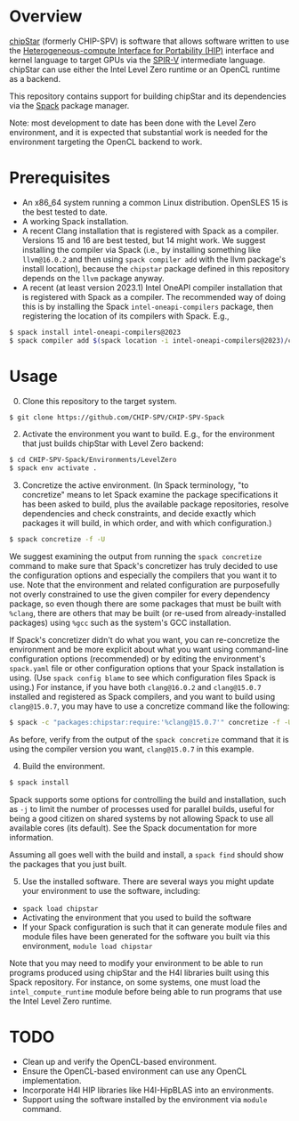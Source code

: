 <!---
Copyright 2022-2023 UT-Battelle
See LICENSE.txt in the root of the source distribution for license info.
-->
# Overview

[chipStar](https://github.com/CHIP-SPV/chipStar) (formerly CHIP-SPV)
is software that allows software written to use the
[Heterogeneous-compute Interface for Portability
(HIP)](https://https://github.com/ROCm-Developer-Tools/HIP)
interface and kernel language to target GPUs via the 
[SPIR-V](https://registry.khronos.org/spir) intermediate language.
chipStar can use either the Intel Level Zero runtime or an OpenCL
runtime as a backend.

This repository contains support for building chipStar and its
dependencies via the [Spack](https://github.com/spack/spack) package
manager.

Note: most development to date has been done with the Level Zero 
environment, and it is expected that substantial work is needed for
the environment targeting the OpenCL backend to work.

# Prerequisites

* An x86_64 system running a common Linux distribution.  OpenSLES 15 is
  the best tested to date.
* A working Spack installation.
* A recent Clang installation that is registered with Spack as a compiler.
  Versions 15 and 16 are best tested, but 14 might work.  We suggest
  installing the compiler via Spack (i.e., by installing something like
  `llvm@16.0.2` and then using `spack compiler add` with the llvm
  package's install location), because the `chipstar` package defined
  in this repository depends on the `llvm` package anyway.
* A recent (at least version 2023.1) Intel OneAPI compiler installation
  that is registered with Spack as a compiler.  The recommended way
  of doing this is by installing the Spack `intel-oneapi-compilers`
  package, then registering the location of its compilers with Spack.
  E.g., 

```bash
$ spack install intel-oneapi-compilers@2023
$ spack compiler add $(spack location -i intel-oneapi-compilers@2023)/compiler/latest/linux
```

# Usage

0. Clone this repository to the target system.

```bash
$ git clone https://github.com/CHIP-SPV/CHIP-SPV-Spack
```

2. Activate the environment you want to build.  E.g., for the
environment that just builds chipStar with Level Zero backend:

```bash
$ cd CHIP-SPV-Spack/Environments/LevelZero
$ spack env activate .
```

3. Concretize the active environment.  (In Spack terminology, 
"to concretize" means to let Spack examine the package specifications
it has been asked to build, plus the available package repositories, 
resolve dependencies and check constraints, and decide exactly which
packages it will build, in which order, and with which configuration.)

```bash
$ spack concretize -f -U
```

We suggest examining the output from running the `spack concretize` 
command to make sure that Spack's concretizer has truly decided to
use the configuration options and especially the compilers that you
want it to use.  Note that the environment and related configuration 
are purposefully not overly constrained to use the given compiler
for every dependency package, so even though there are some packages
that must be built with `%clang`, there are others that may be
built (or re-used from already-installed packages) using `%gcc` such
as the system's GCC installation.

If Spack's concretizer  didn't do what you want, you can re-concretize
the environment and be more explicit about what you want using command-line
configuration options (recommended) or by editing the environment's
`spack.yaml` file or other configuration options that your Spack installation
is using.  (Use `spack config blame` to see which configuration files Spack is
using.)  For instance, if you have both `clang@16.0.2` and `clang@15.0.7`
installed and registered as Spack compilers, and you want to build
using `clang@15.0.7`, you may have to use a concretize command like the
following:

```bash
$ spack -c "packages:chipstar:require:'%clang@15.0.7'" concretize -f -U
```

As before, verify from the output of the `spack concretize` command that it
is using the compiler version you want, `clang@15.0.7` in this example.


4. Build the environment.

```bash
$ spack install
```
Spack supports some options for controlling the build and installation,
such as `-j` to limit the number of processes used for parallel builds,
useful for being a good citizen on shared systems by not allowing Spack
to use all available cores (its default).  See the Spack documentation for
more information.

Assuming all goes well with the build and install, a `spack find`
should show the packages that you just built.

5. Use the installed software.  There are several ways you might
update your environment to use the software, including:

* `spack load chipstar`
* Activating the environment that you used to build the software
* If your Spack configuration is such that it can generate module files
and module files have been generated for the software you built
via this environment, `module load chipstar`

Note that you may need to modify your environment to be able to run
programs produced using chipStar and the H4I libraries built
using this Spack repository.  For instance, on some systems,
one must load the `intel_compute_runtime` module before being
able to run programs that use the Intel Level Zero runtime.


# TODO

* Clean up and verify the OpenCL-based environment.
* Ensure the OpenCL-based environment can use any OpenCL implementation.
* Incorporate H4I HIP libraries like H4I-HipBLAS into an environments.
* Support using the software installed by the environment via 
`module` command.

